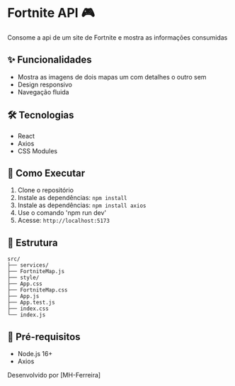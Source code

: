 # Fortnite API 🎮

Consome a api de um site de Fortnite e mostra as informações consumidas

## ✨ Funcionalidades
- Mostra as imagens de dois mapas um com detalhes o outro sem
- Design responsivo
- Navegação fluida

## 🛠 Tecnologias
- React
- Axios
- CSS Modules

## 🚀 Como Executar
1. Clone o repositório
2. Instale as dependências: `npm install`
3. Instale as dependências: `npm install axios`
4. Use o comando 'npm run dev'
5. Acesse: `http://localhost:5173`

## 📂 Estrutura
```
src/
├── services/
├── FortniteMap.js
├── style/
├── App.css
├── FortniteMap.css
├── App.js
├── App.test.js
├── index.css
└── index.js
```

## 📌 Pré-requisitos
- Node.js 16+
- Axios


Desenvolvido por [MH-Ferreira]  


